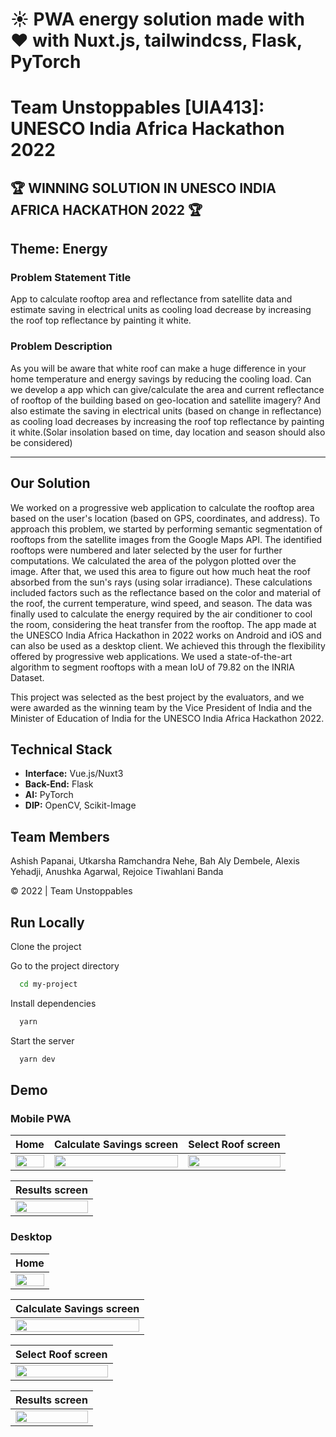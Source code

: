 
# ☀️ PWA energy solution made with ❤️ with Nuxt.js, tailwindcss, Flask, PyTorch

# Team Unstoppables [UIA413]: UNESCO India Africa Hackathon 2022
## 🏆 WINNING SOLUTION IN UNESCO INDIA AFRICA HACKATHON 2022 🏆
## Theme: Energy
### Problem Statement Title
App to calculate rooftop area and reflectance from satellite data and estimate saving in electrical units as cooling load decrease by increasing the roof top reflectance by painting it white.
### Problem Description
As you will be aware that white roof can make a huge difference in your home temperature and energy savings by reducing the cooling load. Can we develop a app which can give/calculate the area and current reflectance of rooftop of the building based on geo-location and satellite imagery? And also estimate the saving in electrical units (based on change in reflectance) as cooling load decreases by increasing the roof top reflectance by painting it white.(Solar insolation based on time, day location and season should also be considered)

---
## Our Solution

We worked on a progressive web application to calculate the rooftop area based on the user's location (based on GPS, coordinates, and address). To approach this problem, we started by performing semantic segmentation of rooftops from the satellite images from the Google Maps API. The identified rooftops were numbered and later selected by the user for further computations. We calculated the area of the polygon plotted over the image. After that, we used this area to figure out how much heat the roof absorbed from the sun's rays (using solar irradiance). These calculations included factors such as the reflectance based on the color and material of the roof, the current temperature, wind speed, and season. The data was finally used to calculate the energy required by the air conditioner to cool the room, considering the heat transfer from the rooftop.
The app made at the UNESCO India Africa Hackathon in 2022 works on Android and iOS and can also be used as a desktop client. We achieved this through the flexibility offered by progressive web applications. We used a state-of-the-art algorithm to segment rooftops with a mean IoU of 79.82 on the INRIA Dataset.


This project was selected as the best project by the evaluators, and we were awarded as the winning team by the Vice President of India and the Minister of Education of India for the UNESCO India Africa Hackathon 2022.

## Technical Stack
- **Interface:** Vue.js/Nuxt3
- **Back-End:** Flask
- **AI:** PyTorch
- **DIP:** OpenCV, Scikit-Image

## Team Members
Ashish Papanai, Utkarsha Ramchandra Nehe, Bah Aly Dembele, Alexis Yehadji, Anushka Agarwal, Rejoice Tiwahlani Banda


&copy; 2022 | Team Unstoppables


## Run Locally

Clone the project


Go to the project directory

```bash
  cd my-project
```

Install dependencies

```bash
  yarn
```

Start the server

```bash
  yarn dev
```


## Demo

### Mobile PWA
Home | Calculate Savings screen | Select Roof screen |
--- | --- | --- |
<img src="https://github.com/al-alec/look4job_portal/blob/master/assets/index.jpg" data-canonical-src="https://github.com/al-alec/look4job_portal/blob/master/assets/index.jpg" width="100%" height="100%" /> | <img src="https://github.com/al-alec/look4job_portal/blob/master/assets/login_mobile.jpg" data-canonical-src="https://github.com/al-alec/look4job_portal/blob/master/assets/login_mobile.jpg" width="100%" height="100%" /> | <img src="https://github.com/al-alec/look4job_portal/blob/master/assets/password.jpg" width="100%" height="100%" /> |

| Results screen |
| --- |
| <img src="https://github.com/al-alec/look4job_portal/blob/master/assets/cv.jpg" data-canonical-src="https://github.com/al-alec/look4job_portal/blob/master/assets/cv.jpg" width="100%" height="100%" /> |

### Desktop
Home |
--- |
<img src="https://github.com/al-alec/look4job_portal/blob/master/assets/home.png" width="100%" height="100%" /> |

Calculate Savings screen |
--- |
<img src="https://github.com/al-alec/look4job_portal/blob/master/assets/login.png" width="100%" height="100%" /> |

Select Roof screen |
--- |
<img src="https://github.com/al-alec/look4job_portal/blob/master/assets/password.png" width="100%" height="100%" /> |

Results screen |
--- |
<img src="https://github.com/al-alec/look4job_portal/blob/master/assets/cv.png" width="100%" height="100%" /> |

